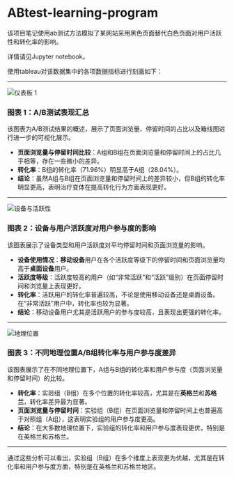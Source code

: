 # ABtest-learning-program

该项目笔记使用ab测试方法模拟了某网站采用黑色页面替代白色页面对用户活跃性和转化率的影响。

详情请见Jupyter notebook。

使用tableau对该数据集中的各项数据指标进行刻画如下：

---

![仪表板 1](https://github.com/user-attachments/assets/72092f35-b407-4135-8d45-5b28251af4e6)

### **图表 1：A/B测试表现汇总**
该图表为A/B测试结果的概述，展示了页面浏览量、停留时间的占比以及箱线图进行进一步的可视化展示。

- **页面浏览量与停留时间比较**：A组和B组在页面浏览量和停留时间上的占比几乎相等，存在一些微小的差异。
- **转化率**：B组的转化率（71.96%）明显高于A组（28.04%）。
- **结论**：虽然A组与B组在页面浏览量和停留时间上的差异较小，但B组的转化率明显更高，表明治疗变体在提高转化行为方面表现更好。

---

![设备与活跃性](https://github.com/user-attachments/assets/91a5590c-61c8-4975-9095-eafc5a44d32c)

### **图表 2：设备与用户活跃度对用户参与度的影响**
该图表展示了设备类型和用户活跃度对平均停留时间和页面浏览量的影响。

- **设备使用情况**：**移动设备**用户在各个活跃度等级下的停留时间和页面浏览量均高于**桌面设备**用户。
- **活跃度等级**：活跃度较高的用户（如“非常活跃”和“活跃”级别）在页面停留时间和浏览量上表现更好。
- **转化率**：活跃用户的转化率普遍较高，不论是使用移动设备还是桌面设备。在“非常活跃”用户中，转化率也较为显著。
- **结论**：移动设备用户尤其是活跃用户的参与度较高，且表现出更强的转化率。


---

![地理位置](https://github.com/user-attachments/assets/6b417895-b7a8-4285-a612-ad31f45b2e57)

### **图表 3：不同地理位置A/B组转化率与用户参与度差异**
该图表展示了在不同地理位置下，A组与B组的转化率和用户参与度（页面浏览量和停留时间）的比较。

- **转化率**：实验组（B组）在多个位置的转化率较高，尤其是在**英格兰**和**苏格兰**，转化率差异最为显著。
- **页面浏览量与停留时间**：实验组（B组）在页面浏览量和停留时间上也普遍高于对照组（A组），这表明实验组的用户参与度更高。
- **结论**：在大多数地理位置下，实验组的转化率和用户参与度表现更优，特别是在英格兰和苏格兰。
---

通过这些分析可以看出，实验组（B组）在多个维度上表现更为优越，尤其是在转化率和用户参与度方面，特别是在英格兰和苏格兰地区。
